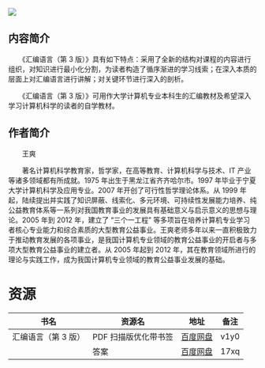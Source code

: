 ![](http://img3m3.ddimg.cn/74/10/25178843-1_u_2.jpg)

## 内容简介

　　《汇编语言（第 3 版）》具有如下特点：采用了全新的结构对课程的内容进行组织，对知识进行最小化分割，为读者构造了循序渐进的学习线索；在深入本质的层面上对汇编语言进行讲解；对关键环节进行深入的剖析。

　　《汇编语言（第 3 版）》可用作大学计算机专业本科生的汇编教材及希望深入学习计算机科学的读者的自学教材。

## 作者简介

　　王爽

　　著名计算机科学教育家，哲学家，在高等教育、计算机科学与技术、IT 产业等诸多领域都有所成就。1975 年出生于黑龙江省齐齐哈尔市。1997 年毕业于宁夏大学计算机科学及应用专业。2007 年开创了可行性哲学理论体系。从 1999 年起，陆续提出并实践了知识屏蔽、线索化、多元环境、可持续性发展能力培养、纯公益教育体系等一系列对我国教育事业的发展具有基础意义与启示意义的思想与理论。2005 年到 2012 年，建立了 “三个一工程” 等多项旨在培养计算机专业学习者核心专业能力和综合素质的大型教育公益事业。王爽老师多年以来一直积极致力于推动教育发展的各项事业，是我国计算机专业领域的教育公益事业的开启者与多项大型教育公益事业的建立者。从 2005 年起到 2012 年，其在教育领域所进行的理论与实践工作，成为我国计算机专业领域的教育公益事业发展的基础。

# 资源

|书名|资源名|地址|备注|
|---|---|---|---|
|汇编语言（第 3 版）|PDF 扫描版优化带书签|[百度网盘](https://pan.baidu.com/s/1nJ2dqkL1l9YfrGtZmzHfyQ)|v1y0|
||答案|[百度网盘](https://pan.baidu.com/s/1oZLZdrTxY9z-m3641eicuA)|17xq|
